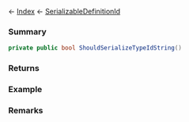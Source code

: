 ← [Index](Api-Index) ← [SerializableDefinitionId](VRage.ObjectBuilders.SerializableDefinitionId)

### Summary

```csharp
private public bool ShouldSerializeTypeIdString()
```

### Returns

### Example

### Remarks

